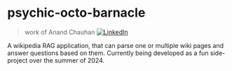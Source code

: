 # psychic-octo-barnacle

> work of Anand Chauhan [![LinkedIn](https://img.icons8.com/?size=25&id=xuvGCOXi8Wyg)](https://www.linkedin.com/in/hauntedcupoftea/)

A wikipedia RAG application, that can parse one or multiple wiki pages and answer questions based on them. Currently being developed as a fun side-project over the summer of 2024.
